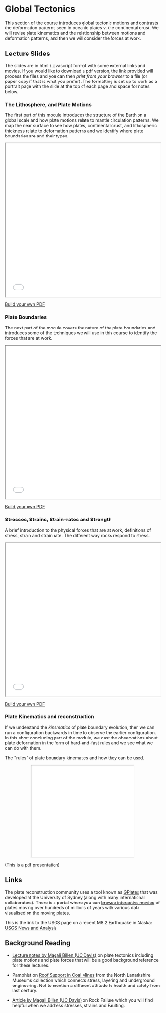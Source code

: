 # Global Tectonics

This section of the course introduces global tectonic motions and contrasts the deformation patterns seen
in oceanic plates v. the continental crust. We will revise plate kinematics and the relationship between
motions and deformation patterns, and then we will consider the forces at work.

## Lecture Slides

The slides are in html / javascript format with some external links and movies. If you would like to download a pdf version, the link provided will process the files and you can then *print from your browser* to a file (or paper copy if that is what you prefer). The formatting is set up to work as a portrait page with the slide at the top of each page and space for notes below.

### The Lithosphere, and Plate Motions

The first part of this module introduces the structure of the Earth on a global scale and how plate motions relate to mantle circulation patterns. We map the near surface to see how plates, continental crust, and lithospheric thickness relate to deformation patterns and we identify where plate boundaries are and their types.

<iframe src="../slideshows/Module-i-GlobalTectonics-1.reveal.html" title="Slideshow" width=100%, height=500, allowfullscreen></iframe>

<a href="../slideshows/Module-i-GlobalTectonics-1.reveal.html?print-pdf">Build your own PDF</a>

<!--
<iframe src="../pdfs/Lecture-1-Introduction.reveal.pdf" width="100%" height="500px", allowfullscreen>
</iframe>
-->

### Plate Boundaries

The next part of the module covers the nature of the plate boundaries and introduces some of the techniques we will use in this course to identify the forces that are at work.

<iframe src="../slideshows/Module-i-GlobalTectonics-2.reveal.html" title="Slideshow" width=100%, height=500, allowfullscreen></iframe>

<a href="../slideshows/Module-i-GlobalTectonics-2.reveal.html?print-pdf">Build your own PDF</a>


### Stresses, Strains, Strain-rates and Strength

A brief introduction to the physical forces that are at work, definitions of stress, strain and strain rate.
The different way rocks respond to stress.

<iframe src="../slideshows/Module-i-GlobalTectonics-3.reveal.html" title="Slideshow" width=100%, height=500, allowfullscreen></iframe>

<a href="../slideshows/Module-i-GlobalTectonics-3.reveal.html?print-pdf">Build your own PDF</a>


### Plate Kinematics and reconstruction

If we understand the *kinematics* of plate boundary evolution,
then we can run a configuration backwards in time to observe the
earlier configuration. In this short concluding part of the module,
we cast the observations about plate deformation in the form of hard-and-fast rules
and we see what we can do with them.

The "rules" of plate boundary kinematics and how they can be used.

<center>
<iframe src="../PDFs/EMSC3002_pt_rules.pdf" width="66%" height="300px", allowfullscreen>
</iframe>
</center>

(This is a pdf presentation)




## Links

The plate reconstruction community uses a tool known as [GPlates](https://www.gplates.org) that
was developed at the University of Sydney (along with many international collaborators).
There is a portal where you can [browse interactive movies](http://portal.gplates.org)
of plates moving over hundreds of millions of years with various data visualised
on the moving plates.

This is the link to the USGS page on a recent M8.2 Earthquake in Alaska:
[USGS News and Analysis](https://www.usgs.gov/news/magnitude-82-earthquake-alaska)


## Background Reading

  - [Lecture notes by Magali Billen (UC Davis)](https://geo.libretexts.org/Courses/University_of_California_Davis/UCD_GEL_56_-_Introduction_to_Geophysics/Geophysics_is_everywhere_in_geology.../04%3A_Plate_Tectonics) on plate tectonics including plate motions and plate forces that will be a good background reference for these lectures.

  - Pamphlet on [Roof Support in Coal Mines](https://www.culturenlmuseums.co.uk/SIModes/Detail/14223) from the North Lanarkshire Museums collection which connects stress, layering and underground engineering. Not to mention a different attitude to health and safety from last century.

  - [Article by Magali Billen (UC Davis)](https://geo.libretexts.org/Courses/University_of_California_Davis/UCD_GEL_56_-_Introduction_to_Geophysics/Geophysics_is_everywhere_in_geology.../01%3A_Rheology_of_Rocks/1.04%3A_Failure_of_Rocks) on Rock Failure which you will find helpful when we address stresses, strains and Faulting.

<!--
## Things to watch !

## Test your knowledge
-->
